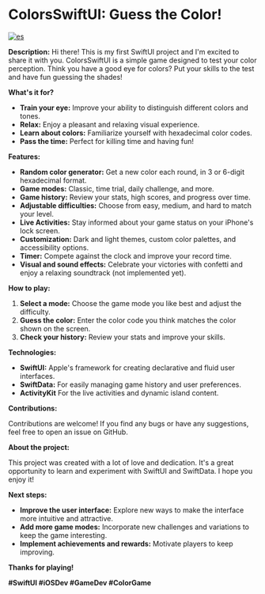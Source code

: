 # ColorsSwiftUI: Guess the Color!
[![es](https://img.shields.io/badge/Spanish_README-red)](https://github.com/SantiOch/ColoresSwiftUI/blob/main/README.es.md)

**Description:**
Hi there! This is my first SwiftUI project and I'm excited to share it with you. ColorsSwiftUI is a simple game designed to test your color perception. Think you have a good eye for colors? Put your skills to the test and have fun guessing the shades!

**What's it for?**
* **Train your eye:** Improve your ability to distinguish different colors and tones.
* **Relax:** Enjoy a pleasant and relaxing visual experience.
* **Learn about colors:** Familiarize yourself with hexadecimal color codes.
* **Pass the time:** Perfect for killing time and having fun!

**Features:**

* **Random color generator:** Get a new color each round, in 3 or 6-digit hexadecimal format.
* **Game modes:** Classic, time trial, daily challenge, and more.
* **Game history:** Review your stats, high scores, and progress over time.
* **Adjustable difficulties:** Choose from easy, medium, and hard to match your level.
* **Live Activities:** Stay informed about your game status on your iPhone's lock screen.
* **Customization:** Dark and light themes, custom color palettes, and accessibility options.
* **Timer:** Compete against the clock and improve your record time.
* **Visual and sound effects:** Celebrate your victories with confetti and enjoy a relaxing soundtrack (not implemented yet).

**How to play:**

1. **Select a mode:** Choose the game mode you like best and adjust the difficulty.
2. **Guess the color:** Enter the color code you think matches the color shown on the screen.
3. **Check your history:** Review your stats and improve your skills.

**Technologies:**

* **SwiftUI:** Apple's framework for creating declarative and fluid user interfaces.
* **SwiftData:** For easily managing game history and user preferences.
* **ActivityKit** For the live activities and dynamic island content.

**Contributions:**

Contributions are welcome! If you find any bugs or have any suggestions, feel free to open an issue on GitHub.

**About the project:**

This project was created with a lot of love and dedication. It's a great opportunity to learn and experiment with SwiftUI and SwiftData. I hope you enjoy it!

**Next steps:**

* **Improve the user interface:** Explore new ways to make the interface more intuitive and attractive.
* **Add more game modes:** Incorporate new challenges and variations to keep the game interesting.
* **Implement achievements and rewards:** Motivate players to keep improving.

**Thanks for playing!**

**#SwiftUI #iOSDev #GameDev #ColorGame**
